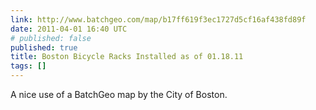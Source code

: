 ```yaml
---
link: http://www.batchgeo.com/map/b17ff619f3ec1727d5cf16af438fd89f
date: 2011-04-01 16:40 UTC
# published: false
published: true
title: Boston Bicycle Racks Installed as of 01.18.11
tags: []
---
```


A nice use of a BatchGeo map by the City of Boston.
